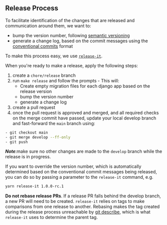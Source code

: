 ## Release Process

To facilitate identification of the changes that are released and communication around them, we want to:

- bump the version number, following [semantic versioning](https://semver.org/)
- generate a change log, based on the commit messages using the [conventional commits](https://www.conventionalcommits.org/en/v1.0.0/) format

To make this process easy, we use [`release-it`](https://github.com/release-it/release-it).

When you're ready to make a release, apply the following steps:

1. create a `chore/release` branch
2. run `make release` and follow the prompts - This will:
   - Create empty migration files for each django app based on the release version
   - bump the version number
   - generate a change log
3. create a pull request
4. once the pull request is approved and merged, and all required checks on the merge commit have passed, update your local develop branch and fast-forward the `main` branch using:

```bash
- git checkout main
- git merge develop --ff-only
- git push
```

**_Note_**:make sure no other changes are made to the `develop` branch while the release is in progress.

If you want to override the version number, which is automatically determined based on the conventional commit messages being released, you can do so by passing a parameter to the `release-it` command, e.g.

```bash
yarn release-it 1.0.0-rc.1
```

**Do not rebase release PRs**. If a release PR falls behind the develop branch, a new PR will need to be created. `release-it` relies on tags to make comparisons from one release to another. Rebasing makes the tag created during the release process unreachable by [git describe](https://git-scm.com/docs/git-describe), which is what `release-it` uses to determine the parent tag.
